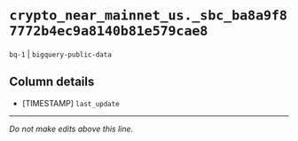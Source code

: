 # `crypto_near_mainnet_us._sbc_ba8a9f87772b4ec9a8140b81e579cae8`
`bq-1` | `bigquery-public-data`

## Column details
* [TIMESTAMP] `last_update`

-------------------------------------------------------------------------------
*Do not make edits above this line.*
